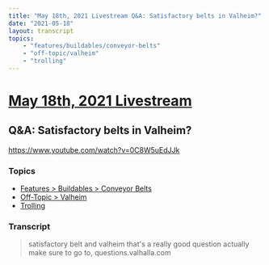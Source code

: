 ```yaml
---
title: "May 18th, 2021 Livestream Q&A: Satisfactory belts in Valheim?"
date: "2021-05-18"
layout: transcript
topics:
    - "features/buildables/conveyor-belts"
    - "off-topic/valheim"
    - "trolling"
---
```

# [May 18th, 2021 Livestream](../2021-05-18.md)
## Q&A: Satisfactory belts in Valheim?
https://www.youtube.com/watch?v=0C8W5uEdJJk

### Topics
* [Features > Buildables > Conveyor Belts](../topics/features/buildables/conveyor-belts.md)
* [Off-Topic > Valheim](../topics/off-topic/valheim.md)
* [Trolling](../topics/trolling.md)

### Transcript

> satisfactory belt and valheim that's a really good question actually make sure to go to, questions.valhalla.com
